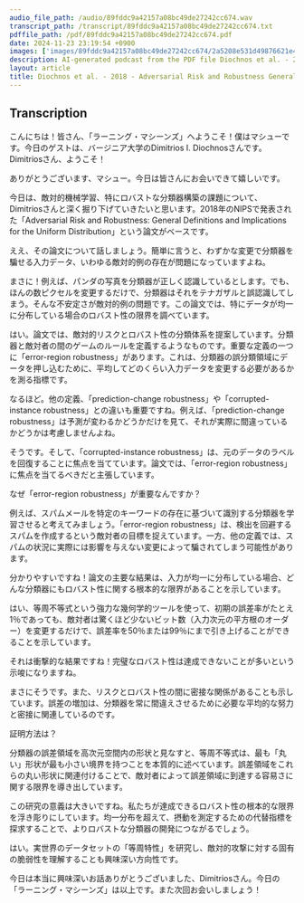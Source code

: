 ```yaml
---
audio_file_path: /audio/89fddc9a42157a08bc49de27242cc674.wav
transcript_path: /transcript/89fddc9a42157a08bc49de27242cc674.txt
pdffile_path: /pdf/89fddc9a42157a08bc49de27242cc674.pdf
date: 2024-11-23 23:19:54 +0900
images: ['images/89fddc9a42157a08bc49de27242cc674/2a5208e531d49876621e4f6e236b39c5d2bae0cef07e947a78a4e37816a0f3b8.jpg', 'images/89fddc9a42157a08bc49de27242cc674/e1216c010caa465260eeacd862afba52ba80f16fc0123d974d32a762d60b30d7.jpg', 'images/89fddc9a42157a08bc49de27242cc674/dc5f51a4a760310f61071702373a22094dd2f48473d7bc304ebaf3e2aa5449a4.jpg', 'images/89fddc9a42157a08bc49de27242cc674/6b2fa112e1760279c87a9879fea44b17da9b49fdeea52c980d2bd12685008ef1.jpg', 'images/89fddc9a42157a08bc49de27242cc674/3474ef74d85729b948a1ca39970b1087c0c129b20046ccb79f60370562a78e3d.jpg', 'images/89fddc9a42157a08bc49de27242cc674/9e25c013eb9bd51e866f406fec283e6bbe6b67641ec4acecd9bbdb0ae04f1dfc.jpg', 'images/89fddc9a42157a08bc49de27242cc674/44958b7b46d1e3200f30c93c59dd15cf895fdcb708604ebf84f6e555ef37fc09.jpg']
description: AI-generated podcast from the PDF file Diochnos et al. - 2018 - Adversarial Risk and Robustness General Definitio_JP / 89fddc9a42157a08bc49de27242cc674
layout: article
title: Diochnos et al. - 2018 - Adversarial Risk and Robustness General Definitio_JP
---
```


## Transcription
こんにちは！皆さん、「ラーニング・マシーンズ」へようこそ！僕はマシューです。今日のゲストは、バージニア大学のDimitrios I. Diochnosさんです。Dimitriosさん、ようこそ！

ありがとうございます、マシュー。今日は皆さんにお会いできて嬉しいです。

今日は、敵対的機械学習、特にロバストな分類器構築の課題について、Dimitriosさんと深く掘り下げていきたいと思います。2018年のNIPSで発表された「Adversarial Risk and Robustness: General Definitions and Implications for the Uniform Distribution」という論文がベースです。

ええ、その論文について話しましょう。簡単に言うと、わずかな変更で分類器を騙せる入力データ、いわゆる敵対的例の存在が問題になっていますよね。

まさに！例えば、パンダの写真を分類器が正しく認識しているとします。でも、ほんの数ピクセルを変更するだけで、分類器はそれをテナガザルと誤認識してしまう。そんな不安定さが敵対的例の問題です。この論文では、特にデータが均一に分布している場合のロバスト性の限界を調べています。

はい。論文では、敵対的リスクとロバスト性の分類体系を提案しています。分類器と敵対者の間のゲームのルールを定義するようなものです。重要な定義の一つに「error-region robustness」があります。これは、分類器の誤分類領域にデータを押し込むために、平均してどのくらい入力データを変更する必要があるかを測る指標です。

なるほど。他の定義、「prediction-change robustness」や「corrupted-instance robustness」との違いも重要ですね。例えば、「prediction-change robustness」は予測が変わるかどうかだけを見て、それが実際に間違っているかどうかは考慮しませんよね。

そうです。そして、「corrupted-instance robustness」は、元のデータのラベルを回復することに焦点を当てています。論文では、「error-region robustness」に焦点を当てるべきだと主張しています。

なぜ「error-region robustness」が重要なんですか？

例えば、スパムメールを特定のキーワードの存在に基づいて識別する分類器を学習させると考えてみましょう。「error-region robustness」は、検出を回避するスパムを作成するという敵対者の目標を捉えています。一方、他の定義では、スパムの状況に実際には影響を与えない変更によって騙されてしまう可能性があります。

分かりやすいですね！論文の主要な結果は、入力が均一に分布している場合、どんな分類器にもロバスト性に関する根本的な限界があることを示しています。

はい、等周不等式という強力な幾何学的ツールを使って、初期の誤差率がたとえ1％であっても、敵対者は驚くほど少ないビット数（入力次元の平方根のオーダー）を変更するだけで、誤差率を50％または99％にまで引き上げることができることを示しています。

それは衝撃的な結果ですね！完璧なロバスト性は達成できないことが多いという示唆になりますね。

まさにそうです。また、リスクとロバスト性の間に密接な関係があることも示しています。誤差の増加は、分類器を常に間違えさせるために必要な平均的な努力と密接に関連しているのです。

証明方法は？

分類器の誤差領域を高次元空間内の形状と見なすと、等周不等式は、最も「丸い」形状が最も小さい境界を持つことを本質的に述べています。誤差領域をこれらの丸い形状に関連付けることで、敵対者によって誤差領域に到達する容易さに関する限界を導き出しています。

この研究の意義は大きいですね。私たちが達成できるロバスト性の根本的な限界を浮き彫りにしています。均一分布を超えて、摂動を測定するための代替指標を探求することで、よりロバストな分類器の開発につながるでしょう。

はい。実世界のデータセットの「等周特性」を研究し、敵対的攻撃に対する固有の脆弱性を理解することも興味深い方向性です。

今日は本当に興味深いお話ありがとうございました、Dimitriosさん。今日の「ラーニング・マシーンズ」は以上です。また次回お会いしましょう！





